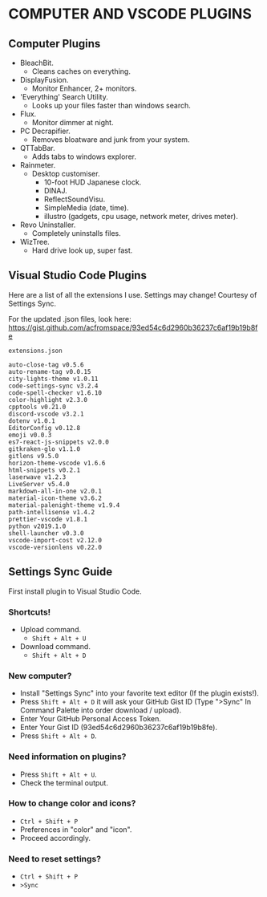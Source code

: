 # COMPUTER AND VSCODE PLUGINS

## Computer Plugins

- BleachBit.
  - Cleans caches on everything.
- DisplayFusion.
  - Monitor Enhancer, 2+ monitors.
- 'Everything' Search Utility.
  - Looks up your files faster than windows search.
- Flux.
  - Monitor dimmer at night.
- PC Decrapifier.
  - Removes bloatware and junk from your system.
- QTTabBar.
  - Adds tabs to windows explorer.
- Rainmeter.
  - Desktop customiser.
    - 10-foot HUD Japanese clock.
    - DINAJ.
    - ReflectSoundVisu.
    - SimpleMedia (date, time).
    - illustro (gadgets, cpu usage, network meter, drives meter).
- Revo Uninstaller.
  - Completely uninstalls files.
- WizTree.
  - Hard drive look up, super fast.

## Visual Studio Code Plugins

Here are a list of all the extensions I use. Settings may change! Courtesy of Settings Sync.

For the updated .json files, look here: https://gist.github.com/acfromspace/93ed54c6d2960b36237c6af19b19b8fe

```
extensions.json

auto-close-tag v0.5.6
auto-rename-tag v0.0.15
city-lights-theme v1.0.11
code-settings-sync v3.2.4
code-spell-checker v1.6.10
color-highlight v2.3.0
cpptools v0.21.0
discord-vscode v3.2.1
dotenv v1.0.1
EditorConfig v0.12.8
emoji v0.0.3
es7-react-js-snippets v2.0.0
gitkraken-glo v1.1.0
gitlens v9.5.0
horizon-theme-vscode v1.6.6
html-snippets v0.2.1
laserwave v1.2.3
LiveServer v5.4.0
markdown-all-in-one v2.0.1
material-icon-theme v3.6.2
material-palenight-theme v1.9.4
path-intellisense v1.4.2
prettier-vscode v1.8.1
python v2019.1.0
shell-launcher v0.3.0
vscode-import-cost v2.12.0
vscode-versionlens v0.22.0
```

## Settings Sync Guide

First install plugin to Visual Studio Code.

### Shortcuts!

- Upload command.
  - `Shift + Alt + U`
- Download command.
  - `Shift + Alt + D`

### New computer?

- Install "Settings Sync" into your favorite text editor (If the plugin exists!).
- Press `Shift + Alt + D` it will ask your GitHub Gist ID (Type ">Sync" In Command Palette into order download / upload).
- Enter Your GitHub Personal Access Token.
- Enter Your Gist ID (93ed54c6d2960b36237c6af19b19b8fe).
- Press `Shift + Alt + D`.

### Need information on plugins?

- Press `Shift + Alt + U`.
- Check the terminal output.

### How to change color and icons?

- `Ctrl + Shift + P`
- Preferences in "color" and "icon".
- Proceed accordingly.

### Need to reset settings?

- `Ctrl + Shift + P`
- `>Sync`
